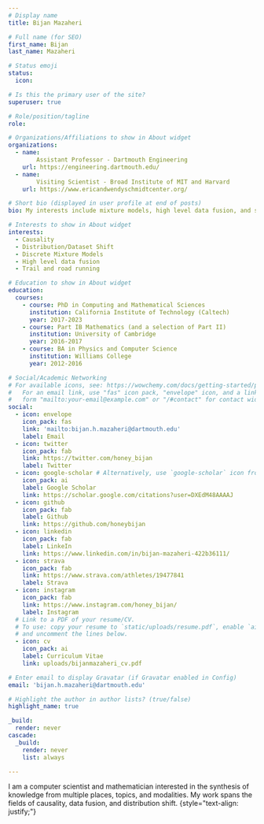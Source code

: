 ```yaml
---
# Display name
title: Bijan Mazaheri

# Full name (for SEO)
first_name: Bijan
last_name: Mazaheri

# Status emoji
status:
  icon:

# Is this the primary user of the site?
superuser: true

# Role/position/tagline
role: 

# Organizations/Affiliations to show in About widget
organizations:
  - name: 
        Assistant Professor - Dartmouth Engineering
    url: https://engineering.dartmouth.edu/
  - name: 
        Visiting Scientist - Broad Institute of MIT and Harvard
    url: https://www.ericandwendyschmidtcenter.org/

# Short bio (displayed in user profile at end of posts)
bio: My interests include mixture models, high level data fusion, and stability to distribution shift - usually through the lense of causality.

# Interests to show in About widget
interests:
  - Causality
  - Distribution/Dataset Shift
  - Discrete Mixture Models
  - High level data fusion
  - Trail and road running

# Education to show in About widget
education:
  courses:
    - course: PhD in Computing and Mathematical Sciences
      institution: California Institute of Technology (Caltech)
      year: 2017-2023
    - course: Part IB Mathematics (and a selection of Part II)
      institution: University of Cambridge
      year: 2016-2017
    - course: BA in Physics and Computer Science
      institution: Williams College
      year: 2012-2016

# Social/Academic Networking
# For available icons, see: https://wowchemy.com/docs/getting-started/page-builder/#icons
#   For an email link, use "fas" icon pack, "envelope" icon, and a link in the
#   form "mailto:your-email@example.com" or "/#contact" for contact widget.
social:
  - icon: envelope
    icon_pack: fas
    link: 'mailto:bijan.h.mazaheri@dartmouth.edu'
    label: Email
  - icon: twitter
    icon_pack: fab
    link: https://twitter.com/honey_bijan
    label: Twitter
  - icon: google-scholar # Alternatively, use `google-scholar` icon from `ai` icon pack
    icon_pack: ai
    label: Google Scholar
    link: https://scholar.google.com/citations?user=DXEdM48AAAAJ
  - icon: github
    icon_pack: fab
    label: Github
    link: https://github.com/honeybijan
  - icon: linkedin
    icon_pack: fab
    label: LinkeIn
    link: https://www.linkedin.com/in/bijan-mazaheri-422b36111/
  - icon: strava
    icon_pack: fab
    link: https://www.strava.com/athletes/19477841
    label: Strava
  - icon: instagram
    icon_pack: fab
    link: https://www.instagram.com/honey_bijan/
    label: Instagram
  # Link to a PDF of your resume/CV.
  # To use: copy your resume to `static/uploads/resume.pdf`, enable `ai` icons in `params.yaml`,
  # and uncomment the lines below.
  - icon: cv
    icon_pack: ai
    label: Curriculum Vitae
    link: uploads/bijanmazaheri_cv.pdf

# Enter email to display Gravatar (if Gravatar enabled in Config)
email: 'bijan.h.mazaheri@dartmouth.edu'

# Highlight the author in author lists? (true/false)
highlight_name: true

_build:
  render: never
cascade:
  _build:
    render: never
    list: always

---
```

I am a computer scientist and mathematician interested in the synthesis of knowledge
from multiple places, topics, and modalities. My work spans the fields of causality, data fusion, and distribution
shift.
{style="text-align: justify;"}
